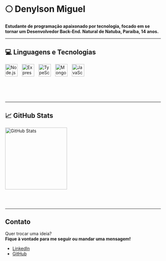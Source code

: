 # 🌕 Denylson Miguel

**Estudante de programação apaixonado por tecnologia, focado em se tornar um Desenvolvedor Back-End. Natural de Natuba, Paraíba, 14 anos.**

---

## 💻 Linguagens e Tecnologias

<div>
<p align="left">
  <img 
      alt="Node.js" 
      title="Node.js"
      width="40px" 
      style="padding-right: 10px;" 
      src="https://cdn.jsdelivr.net/gh/devicons/devicon@latest/icons/nodejs/nodejs-original.svg" 
  />
  <img 
      alt="Express" 
      title="Express"
      width="40px" 
      style="padding-right: 10px;" 
      src="https://cdn.jsdelivr.net/gh/devicons/devicon@latest/icons/express/express-original.svg" 
  />
  <img 
      alt="TypeScript" 
      title="TypeScript"
      width="40px" 
      style="padding-right: 10px;" 
      src="https://cdn.jsdelivr.net/gh/devicons/devicon@latest/icons/typescript/typescript-original.svg" 
  />
  <img 
      alt="MongoDB" 
      title="MongoDB"
      width="40px" 
      style="padding-right: 10px;" 
      src="https://cdn.jsdelivr.net/gh/devicons/devicon@latest/icons/mongodb/mongodb-original.svg" 
  />
  <img 
      alt="JavaScript" 
      title="JavaScript"
      width="40px" 
      style="padding-right: 10px;" 
      src="https://cdn.jsdelivr.net/gh/devicons/devicon@latest/icons/javascript/javascript-original.svg" 
  />
</p>
</div>

<br><br><br>

---

## 📈 GitHub Stats

<img 
    alt="GitHub Stats" 
    height="200" 
    src="https://github-readme-stats.vercel.app/api/top-langs/?username=DenylsonMiguel&theme=tokyonight&layout=compact&custom_title=Tecnologias&langs_count=2" 
/>

<br><br>

---

## Contato

Quer trocar uma ideia?  
**Fique à vontade para me seguir ou mandar uma mensagem!**  

- [LinkedIn](https://www.linkedin.com/in/denylson-miguel-gervasio-pereira-13148836b/)  
- [GitHub](https://github.com/DenylsonMiguel)
